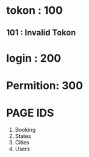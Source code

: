 # tokon : 100
## 101 : Invalid Tokon
# login : 200
# Permition: 300


# PAGE IDS
1. Booking
2. States
3. Cities
4. Users